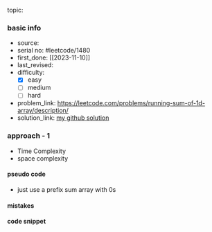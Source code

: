 topic:

### basic info
- source: 
- serial no: #leetcode/1480 
- first_done: [[2023-11-10]]
- last_revised:
- difficulty:
	- [x] easy
	- [ ] medium
	- [ ] hard
- problem_link: https://leetcode.com/problems/running-sum-of-1d-array/description/
- solution_link: [my github solution](https://github.com/shadow-1310/DSA_practice/blob/master/LeetCode/top_interview/hashing/1480-running_sum_1D_array.py)

### approach - 1
- Time Complexity
- space complexity

#### pseudo code
- just use a prefix sum array with 0s
#### mistakes

#### code snippet
```python

```